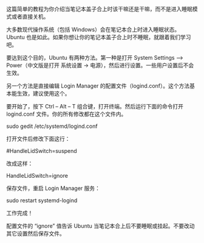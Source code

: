 这篇简单的教程为你介绍当笔记本盖子合上时该干嘛还是干嘛，而不是进入睡眠模式或者直接关机。

大多数现代操作系统（包括 Windows）会在笔记本合上时进入睡眠状态。Ubuntu 也是如此。如果你想让你的笔记本盖子合上时不睡眠，就跟着我们学习吧。

要达到这个目的，Ubuntu 有两种方法。第一种是打开 System Settings –> Power（中文版是打开 系统设置 -> 电源），然后进行设置。一些用户设置后不会生效。

另一个方法是直接编辑 Login Manager 的配置文件（logind.conf）。这个方法基本能生效，建议使用这个。

要开始了，按下 Ctrl – Alt – T 组合键，打开终端。然后运行下面的命令打开 logind.conf 文件。你的所有修改都在这个文件内。

sudo gedit /etc/systemd/logind.conf

打开文件后修改下面这行：

#HandleLidSwitch=suspend

改成这样：

HandleLidSwitch=ignore

保存文件，重启 Login Manager 服务：

sudo restart systemd-logind

工作完成！

配置文件的 “ignore” 值告诉 Ubuntu 当笔记本合上后不要睡眠或挂起。不要改动其它设置然后保存文件。
